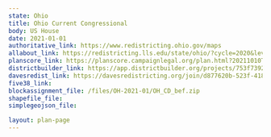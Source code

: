 ```yaml
---
state: Ohio
title: Ohio Current Congressional
body: US House
date: 2021-01-01
authoritative_link: https://www.redistricting.ohio.gov/maps
allabout_link: https://redistricting.lls.edu/state/ohio/?cycle=2020&level=Congress&startdate=
planscore_link: https://planscore.campaignlegal.org/plan.html?20211010T162420.885344214Z
districtbuilder_link: https://app.districtbuilder.org/projects/753f7392-706f-4e5a-8dc0-446c8da77391
davesredist_link: https://davesredistricting.org/join/d877620b-523f-4183-a40e-7d5b17bfbb87
five38_link:
blockassignment_file: /files/OH-2021-01/OH_CD_bef.zip
shapefile_file:
simplegeojson_file:

layout: plan-page
---
```

